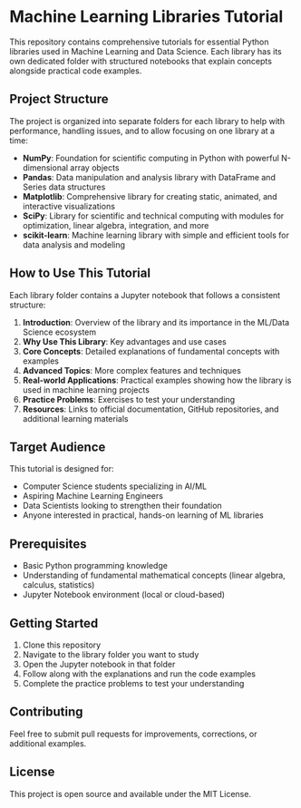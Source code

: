 # Machine Learning Libraries Tutorial

This repository contains comprehensive tutorials for essential Python libraries used in Machine Learning and Data Science. Each library has its own dedicated folder with structured notebooks that explain concepts alongside practical code examples.

## Project Structure

The project is organized into separate folders for each library to help with performance, handling issues, and to allow focusing on one library at a time:

- **NumPy**: Foundation for scientific computing in Python with powerful N-dimensional array objects
- **Pandas**: Data manipulation and analysis library with DataFrame and Series data structures
- **Matplotlib**: Comprehensive library for creating static, animated, and interactive visualizations
- **SciPy**: Library for scientific and technical computing with modules for optimization, linear algebra, integration, and more
- **scikit-learn**: Machine learning library with simple and efficient tools for data analysis and modeling

## How to Use This Tutorial

Each library folder contains a Jupyter notebook that follows a consistent structure:

1. **Introduction**: Overview of the library and its importance in the ML/Data Science ecosystem
2. **Why Use This Library**: Key advantages and use cases
3. **Core Concepts**: Detailed explanations of fundamental concepts with examples
4. **Advanced Topics**: More complex features and techniques
5. **Real-world Applications**: Practical examples showing how the library is used in machine learning projects
6. **Practice Problems**: Exercises to test your understanding
7. **Resources**: Links to official documentation, GitHub repositories, and additional learning materials

## Target Audience

This tutorial is designed for:
- Computer Science students specializing in AI/ML
- Aspiring Machine Learning Engineers
- Data Scientists looking to strengthen their foundation
- Anyone interested in practical, hands-on learning of ML libraries

## Prerequisites

- Basic Python programming knowledge
- Understanding of fundamental mathematical concepts (linear algebra, calculus, statistics)
- Jupyter Notebook environment (local or cloud-based)

## Getting Started

1. Clone this repository
2. Navigate to the library folder you want to study
3. Open the Jupyter notebook in that folder
4. Follow along with the explanations and run the code examples
5. Complete the practice problems to test your understanding

## Contributing

Feel free to submit pull requests for improvements, corrections, or additional examples.

## License

This project is open source and available under the MIT License.
